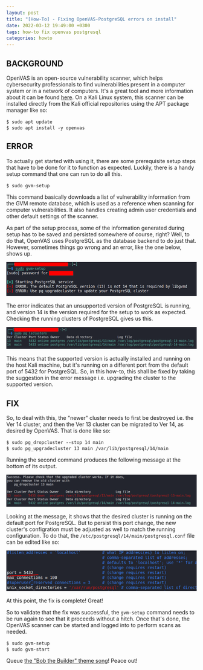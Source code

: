 ```yaml
---
layout: post
title: "[How-To] - Fixing OpenVAS-PostgreSQL errors on install"
date: 2022-03-12 19:49:00 +0300
tags: how-to fix openvas postgresql
categories: howto
---
```


## BACKGROUND

OpenVAS is an open-source vulnerability scanner, which helps cybersecurity professionals to find vulnerabilities present in a computer system or in a network of computers. It's a great tool and more information about it can be found [here](https://greenbone.github.io/docs/background.html). On a Kali Linux system, this scanner can be installed directly from the Kali official repositories using the APT package manager like so:

```
$ sudo apt update
$ sudo apt install -y openvas
```

## ERROR

To actually get started with using it, there are some prerequisite setup steps that have to be done for it to function as expected. Luckily, there is a handy setup command that one can run to do all this.

```
$ sudo gvm-setup
```

This command basically downloads a list of vulnerability information from the GVM remote database, which is used as a reference when scanning for computer vulnerabilities. It also handles creating admin user credentials and other default settings of the scanner.

As part of the setup process, some of the information generated during setup has to be saved and persisted somewhere of course, right? Well, to do that, OpenVAS uses PostgreSQL as the database backend to do just that. However, sometimes things go wrong and an error, like the one below, shows up.

![OpenVAS Setup - PostgreSQL error](/assets/howto/openvas-postgresql-error-fix/ov-setup--pg-error.png)

The error indicates that an unsupported version of PostgreSQL is running, and version 14 is the version required for the setup to work as expected. Checking the running clusters of PostgreSQL gives us this.

![Checking Running PostgreSQL clusters](/assets/howto/openvas-postgresql-error-fix/running-pg-clusters.png)

This means that the supported version is actually installed and running on the host Kali machine, but it's running on a different port from the default port of 5432 for PostgreSQL. So, in this how-to, this shall be fixed by taking the suggestion in the error message i.e. upgrading the cluster to the supported version.

## FIX

So, to deal with this, the "newer" cluster needs to first be destroyed i.e. the Ver 14 cluster, and then the Ver 13 cluster can be migrated to Ver 14, as desired by OpenVAS. That is done like so:

```
$ sudo pg_dropcluster --stop 14 main
$ sudo pg_upgradecluster 13 main /var/lib/postgresql/14/main
```

Running the second command produces the following message at the bottom of its output.

![Migrating PostgreSQL cluster versions](/assets/howto/openvas-postgresql-error-fix/pg-cluster-migrate.png)

Looking at the message, it shows that the desired cluster is running on the default port for PostgreSQL. But to persist this port change, the new cluster's configration must be adjusted as well to match the running configuration. To do that, the `/etc/postgresql/14/main/postgresql.conf` file can be edited like so:

![Adjusting default port for new PostgreSQL cluster](/assets/howto/openvas-postgresql-error-fix/new-pg-cluster-config.png)

At this point, the fix is complete! Great!

So to validate that the fix was successful, the `gvm-setup` command needs to be run again to see that it proceeds without a hitch. Once that's done, the OpenVAS scanner can be started and logged into to perform scans as needed.

```
$ sudo gvm-setup
$ sudo gvm-start
```

Queue [the "Bob the Builder" theme song](https://youtu.be/HdVg-2jn2OU)! Peace out!


